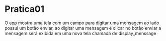 # Pratica01
O app mostra uma tela com um campo para digitar uma mensagem ao lado possui um botão enviar, ao digitar uma mensagem e clicar no botão enviar a mensagem será exibida em uma nova tela chamada de display_menssage
